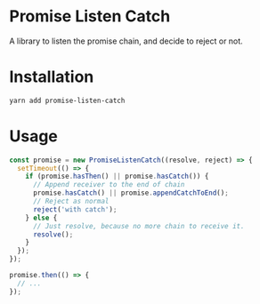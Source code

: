 # Promise Listen Catch
A library to listen the promise chain, and decide to reject or not.

# Installation
```bash
yarn add promise-listen-catch
```

# Usage
```typescript
const promise = new PromiseListenCatch((resolve, reject) => {
  setTimeout(() => {
    if (promise.hasThen() || promise.hasCatch()) {
      // Append receiver to the end of chain
      promise.hasCatch() || promise.appendCatchToEnd();
      // Reject as normal
      reject('with catch');
    } else {
      // Just resolve, because no more chain to receive it.
      resolve();
    }
  });
});

promise.then(() => {
  // ...
});
```
